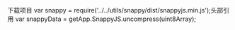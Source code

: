 下载项目
var snappy = require('../../utils/snappy/dist/snappyjs.min.js');头部引用
var snappyData = getApp.SnappyJS.uncompress(uint8Array);

